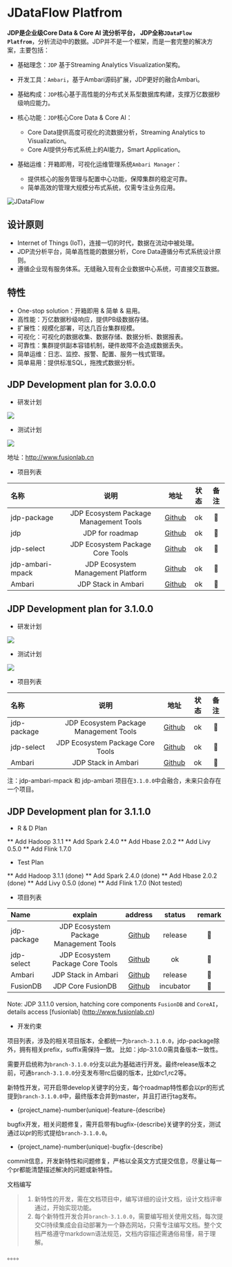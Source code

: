 # JDataFlow Platfrom

**JDP是企业级Core Data & Core AI 流分析平台， JDP全称`JDataFlow Platfrom`**，分析流动中的数据。JDP并不是一个框架，而是一套完整的解决方案，主要包括：

- 基础理念：`JDP` 基于Streaming Analytics Visualization架构。
- 开发工具：`Ambari`，基于Ambari源码扩展，JDP更好的融合Ambari。
- 基础构成：`JDP`核心基于高性能的分布式关系型数据库构建，支撑万亿数据秒级响应能力。
- 核心功能：`JDP`核心Core Data & Core AI：
    + Core Data提供高度可视化的流数据分析，Streaming Analytics to Visualization。
    + Core AI提供分布式系统上的AI能力，Smart Application。

- 基础运维：开箱即用，可视化运维管理系统`Ambari Manager`：
    + 提供核心的服务管理与配置中心功能，保障集群的稳定可靠。
    + 简单高效的管理大规模分布式系统，仅需专注业务应用。

![JDataFlow](http://www.fusionlab.cn/zh-cn/docs/intro/img/JDataFlow-Pratfrom.png)

## 设计原则

- Internet of Things (IoT)，连接一切的时代，数据在流动中被处理。
- JDP流分析平台，简单高性能的数据分析，Core Data遵循分布式系统设计原则。
- 遵循企业现有服务体系。无缝融入现有企业数据中心系统，可直接交互数据。

## 特性

- One-stop solution：开箱即用 & 简单 & 易用。
- 高性能：万亿数据秒级响应，提供PB级数据存储。
- 扩展性：规模化部署，可达几百台集群规模。
- 可视化：可视化的数据收集、数据存储、数据分析、数据报表。
- 可靠性：集群提供副本容错机制，硬件故障不会造成数据丢失。
- 简单运维：日志、监控、报警、配置、服务一栈式管理。
- 简单易用：提供标准SQL，拖拽式数据分析。

## JDP Development plan for 3.0.0.0 

* 研发计划

![](https://github.com/fusionlabcn/jdp/raw/master/img/jdp-3-0-0-0-develop-plan.png)

* 测试计划

![](https://github.com/fusionlabcn/jdp/raw/master/img/jdp-3-0-0-0-testing.png)

地址：http://www.fusionlab.cn

* 项目列表

| 名称 | 说明 | 地址 |  状态 | 备注 | 
| :--- | :----: | :----: | :----: | :----: |
| jdp-package | JDP Ecosystem Package Management Tools | [Github](https://github.com/fusionlabcn/jdp-package) | ok |  :seedling: |
| jdp | JDP for roadmap | [Github](https://github.com/fusionlabcn/jdp) | ok |  :seedling: |
| jdp-select | JDP Ecosystem Package Core Tools | [Github](https://github.com/fusionlabcn/jdp-select) | ok |  :seedling: |
| jdp-ambari-mpack | JDP Ecosystem Management Platform | [Github](https://github.com/fusionlabcn/jdp-ambari-mpack) | ok |  :seedling: |
| Ambari | JDP Stack in Ambari | [Github](https://github.com/fusionlabcn/ambari) | ok |  :seedling: |

## JDP Development plan for 3.1.0.0 

* 研发计划

![](https://github.com/fusionlabcn/jdp/raw/master/img/jdp-3-1-0-0-develop-plan.png)

* 测试计划

![](https://github.com/fusionlabcn/jdp/raw/master/img/jdp-3-1-0-0-testing.png)

* 项目列表

| 名称 | 说明 | 地址 |  状态 | 备注 | 
| :--- | :----: | :----: | :----: | :----: |
| jdp-package | JDP Ecosystem Package Management Tools | [Github](https://github.com/fuslab/jdp-package) | ok |  :seedling: |
| jdp-select | JDP Ecosystem Package Core Tools | [Github](https://github.com/fuslab/jdp-select) | ok |  :seedling: |
| Ambari | JDP Stack in Ambari | [Github](https://github.com/fuslab/ambari) | ok |  :seedling: |

注：jdp-ambari-mpack 和 jdp-ambari 项目在`3.1.0.0`中会融合，未来只会存在一个项目。

## JDP Development plan for 3.1.1.0 

* R & D Plan

** Add Hadoop 3.1.1
** Add Spark 2.4.0
** Add Hbase 2.0.2
** Add Livy 0.5.0
** Add Flink 1.7.0

* Test Plan

** Add Hadoop 3.1.1 (done)
** Add Spark 2.4.0  (done)
** Add Hbase 2.0.2 (done)
** Add Livy 0.5.0 (done)
** Add Flink 1.7.0 (Not tested)

* 项目列表

| Name | explain | address |  status | remark | 
| :--- | :----: | :----: | :----: | :----: |
| jdp-package | JDP Ecosystem Package Management Tools | [Github](https://github.com/fuslab/jdp-package) | release |  :seedling: |
| jdp-select | JDP Ecosystem Package Core Tools | [Github](https://github.com/fuslab/jdp-select) | ok |  :seedling: |
| Ambari | JDP Stack in Ambari | [Github](https://github.com/fuslab/ambari) | release |  :seedling: |
| FusionDB | JDP Core FusionDB | [Github](https://github.com/FusionDB/fusiondb) | incubator |  :seedling: |

Note: JDP 3.1.1.0 version, hatching core components ` FusionDB ` and ` CoreAI `，details access [fusionlab] (http://www.fusionlab.cn)

* 开发约束

项目列表，涉及的相关项目版本，全都统一为`branch-3.1.0.0`，jdp-package除外，拥有相关prefix，suffix需保持一致。
比如：jdp-3.1.0.0需具备版本一致性。

需要开启统称为`branch-3.1.0.0`分支以此为基础进行开发。最终release版本之前，可通`branch-3.1.0.0`分支发布带rc后缀的版本，比如rc1,rc2等。

新特性开发，可开启带develop关键字的分支，每个roadmap特性都会以pr的形式提到`branch-3.1.0.0`中，最终版本合并到master，并且打进行tag发布。

- {project_name}-number(unique)-feature-{describe}

bugfix开发，相关问题修复，需开启带有bugfix-{describe}关键字的分支，测试通过以pr的形式提给`branch-3.1.0.0`。

- {project_name}-number(unique)-bugfix-{describe}

commit信息，开发新特性和问题修复，严格以全英文方式提交信息，尽量让每一个pr都能清楚描述解决的问题或新特性。

文档编写

> 1. 新特性的开发，需在文档项目中，编写详细的设计文档，设计文档评审通过，开始实现功能。
> 2. 每个新特性开发合并`branch-3.1.0.0`，需要编写相关使用文档，每次提交CI持续集成会自动部署为一个静态网站，只需专注编写文档。整个文档严格遵守markdown语法规范，文档内容描述需通俗易懂，易于理解。

。。。。
